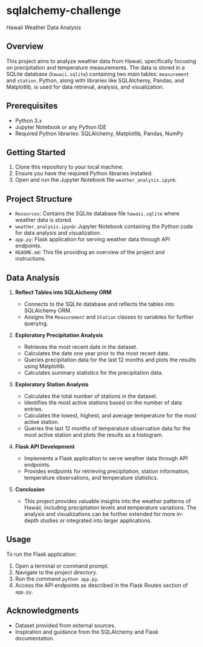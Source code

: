# sqlalchemy-challenge
Hawaii Weather Data Analysis

## Overview
This project aims to analyze weather data from Hawaii, specifically focusing on precipitation and temperature measurements. The data is stored in a SQLite database (`hawaii.sqlite`) containing two main tables: `measurement` and `station`. Python, along with libraries like SQLAlchemy, Pandas, and Matplotlib, is used for data retrieval, analysis, and visualization.

## Prerequisites
- Python 3.x
- Jupyter Notebook or any Python IDE
- Required Python libraries: SQLAlchemy, Matplotlib, Pandas, NumPy

## Getting Started
1. Clone this repository to your local machine.
2. Ensure you have the required Python libraries installed.
3. Open and run the Jupyter Notebook file `weather_analysis.ipynb`.

## Project Structure
- `Resources`: Contains the SQLite database file `hawaii.sqlite` where weather data is stored.
- `weather_analysis.ipynb`: Jupyter Notebook containing the Python code for data analysis and visualization.
- `app.py`: Flask application for serving weather data through API endpoints.
- `README.md`: This file providing an overview of the project and instructions.

## Data Analysis
1. **Reflect Tables into SQLAlchemy ORM**
   - Connects to the SQLite database and reflects the tables into SQLAlchemy ORM.
   - Assigns the `Measurement` and `Station` classes to variables for further querying.

2. **Exploratory Precipitation Analysis**
   - Retrieves the most recent date in the dataset.
   - Calculates the date one year prior to the most recent date.
   - Queries precipitation data for the last 12 months and plots the results using Matplotlib.
   - Calculates summary statistics for the precipitation data.

3. **Exploratory Station Analysis**
   - Calculates the total number of stations in the dataset.
   - Identifies the most active stations based on the number of data entries.
   - Calculates the lowest, highest, and average temperature for the most active station.
   - Queries the last 12 months of temperature observation data for the most active station and plots the results as a histogram.

4. **Flask API Development**
   - Implements a Flask application to serve weather data through API endpoints.
   - Provides endpoints for retrieving precipitation, station information, temperature observations, and temperature statistics.

5. **Conclusion**
   - This project provides valuable insights into the weather patterns of Hawaii, including precipitation levels and temperature variations. The analysis and visualizations can be further extended for more in-depth studies or integrated into larger applications.

## Usage
To run the Flask application:
1. Open a terminal or command prompt.
2. Navigate to the project directory.
3. Run the command `python app.py`.
4. Access the API endpoints as described in the Flask Routes section of `app.py`.

## Acknowledgments
- Dataset provided from external sources.
- Inspiration and guidance from the SQLAlchemy and Flask documentation.
